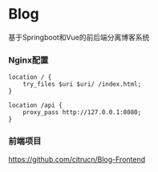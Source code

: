 # Blog
基于Springboot和Vue的前后端分离博客系统

### Nginx配置
```
location / {  
    try_files $uri $uri/ /index.html;
}

location /api {
    proxy_pass http://127.0.0.1:8080;
}
```
        
### 前端项目
https://github.com/citrucn/Blog-Frontend